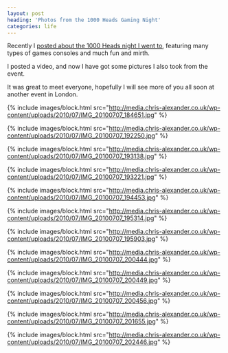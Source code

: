 ```yaml
---
layout: post
heading: 'Photos from the 1000 Heads Gaming Night'
categories: life
---
```


Recently I [posted about the 1000 Heads night I went to](/3634), featuring many types of games consoles and much fun and mirth.

I posted a video, and now I have got some pictures I also took from the event.

It was great to meet everyone, hopefully I will see more of you all soon at another event in London.

 

{% include images/block.html src="http://media.chris-alexander.co.uk/wp-content/uploads/2010/07/IMG_20100707_184651.jpg" %}

{% include images/block.html src="http://media.chris-alexander.co.uk/wp-content/uploads/2010/07/IMG_20100707_192250.jpg" %}

{% include images/block.html src="http://media.chris-alexander.co.uk/wp-content/uploads/2010/07/IMG_20100707_193138.jpg" %}

{% include images/block.html src="http://media.chris-alexander.co.uk/wp-content/uploads/2010/07/IMG_20100707_193221.jpg" %}

{% include images/block.html src="http://media.chris-alexander.co.uk/wp-content/uploads/2010/07/IMG_20100707_194453.jpg" %}

{% include images/block.html src="http://media.chris-alexander.co.uk/wp-content/uploads/2010/07/IMG_20100707_195314.jpg" %}

{% include images/block.html src="http://media.chris-alexander.co.uk/wp-content/uploads/2010/07/IMG_20100707_195903.jpg" %}

{% include images/block.html src="http://media.chris-alexander.co.uk/wp-content/uploads/2010/07/IMG_20100707_200444.jpg" %}

{% include images/block.html src="http://media.chris-alexander.co.uk/wp-content/uploads/2010/07/IMG_20100707_200449.jpg" %}

{% include images/block.html src="http://media.chris-alexander.co.uk/wp-content/uploads/2010/07/IMG_20100707_200456.jpg" %}

{% include images/block.html src="http://media.chris-alexander.co.uk/wp-content/uploads/2010/07/IMG_20100707_201655.jpg" %}

{% include images/block.html src="http://media.chris-alexander.co.uk/wp-content/uploads/2010/07/IMG_20100707_202446.jpg" %}

